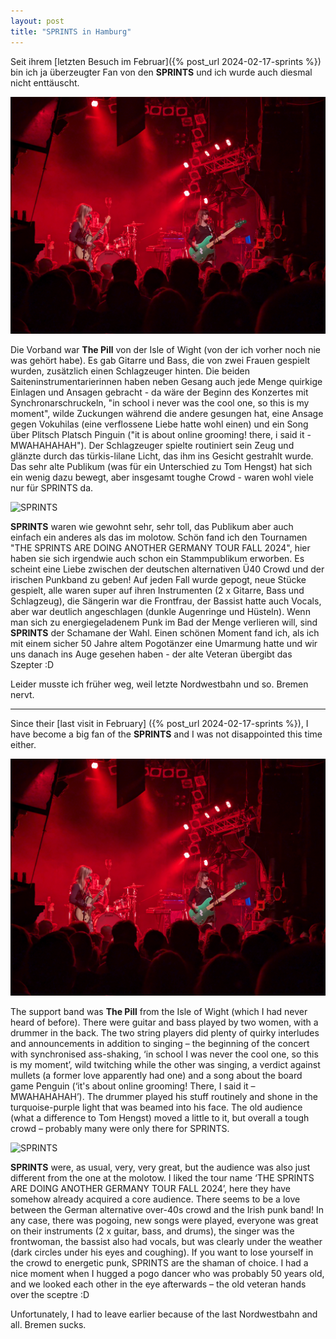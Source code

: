 ```yaml
---
layout: post
title: "SPRINTS in Hamburg"
---
```


Seit ihrem [letzten Besuch im Februar]({% post_url 2024-02-17-sprints %}) bin ich ja überzeugter Fan von den **SPRINTS** und ich wurde auch diesmal nicht enttäuscht.

![The Pill](/images/2024-12-11-sprints/the-pill.jpg)

Die Vorband war **The Pill** von der Isle of Wight (von der ich vorher noch nie was gehört habe). Es gab Gitarre und Bass, die von zwei Frauen gespielt wurden, zusätzlich einen Schlagzeuger hinten. Die beiden Saiteninstrumentarierinnen haben neben Gesang auch jede Menge quirkige Einlagen und Ansagen gebracht - da wäre der Beginn des Konzertes mit Synchronarschruckeln, "in school i never was the cool one, so this is my moment", wilde Zuckungen während die andere gesungen hat, eine Ansage gegen Vokuhilas (eine verflossene Liebe hatte wohl einen) und ein Song über Plitsch Platsch Pinguin ("it is about online grooming! there, i said it - MWAHAHAHAH"). Der Schlagzeuger spielte routiniert sein Zeug und glänzte durch das türkis-lilane Licht, das ihm ins Gesicht gestrahlt wurde. Das sehr alte Publikum (was für ein Unterschied zu Tom Hengst) hat sich ein wenig dazu bewegt, aber insgesamt toughe Crowd - waren wohl viele nur für SPRINTS da.

![SPRINTS](/images/2024-12-11-sprints/sprints-2.jpg)

**SPRINTS** waren wie gewohnt sehr, sehr toll, das Publikum aber auch einfach ein anderes als das im molotow. Schön fand ich den Tournamen "THE SPRINTS ARE DOING ANOTHER GERMANY TOUR FALL 2024", hier haben sie sich irgendwie auch schon ein Stammpublikum erworben. Es scheint eine Liebe zwischen der deutschen alternativen Ü40 Crowd und der irischen Punkband zu geben! Auf jeden Fall wurde gepogt, neue Stücke gespielt, alle waren super auf ihren Instrumenten (2 x Gitarre, Bass und Schlagzeug), die Sängerin war die Frontfrau, der Bassist hatte auch Vocals, aber war deutlich angeschlagen (dunkle Augenringe und Hüsteln). Wenn man sich zu energiegeladenem Punk im Bad der Menge verlieren will, sind **SPRINTS** der Schamane der Wahl. Einen schönen Moment fand ich, als ich mit einem sicher 50 Jahre altem Pogotänzer eine Umarmung hatte und wir uns danach ins Auge gesehen haben - der alte Veteran übergibt das Szepter :D

Leider musste ich früher weg, weil letzte Nordwestbahn und so. Bremen nervt.

---

Since their [last visit in February] ({% post_url 2024-02-17-sprints %}), I have become a big fan of the **SPRINTS** and I was not disappointed this time either.

![The Pill](/images/2024-12-11-sprints/the-pill.jpg)

The support band was **The Pill** from the Isle of Wight (which I had never heard of before). There were guitar and bass played by two women, with a drummer in the back. The two string players did plenty of quirky interludes and announcements in addition to singing – the beginning of the concert with synchronised ass-shaking, ‘in school I was never the cool one, so this is my moment’, wild twitching while the other was singing, a verdict against mullets (a former love apparently had one) and a song about the board game Penguin (‘it's about online grooming! There, I said it – MWAHAHAHAH’). The drummer played his stuff routinely and shone in the turquoise-purple light that was beamed into his face. The old audience (what a difference to Tom Hengst) moved a little to it, but overall a tough crowd – probably many were only there for SPRINTS.

![SPRINTS](/images/2024-12-11-sprints/sprints-2.jpg)

**SPRINTS** were, as usual, very, very great, but the audience was also just different from the one at the molotow. I liked the tour name ‘THE SPRINTS ARE DOING ANOTHER GERMANY TOUR FALL 2024’, here they have somehow already acquired a core audience. There seems to be a love between the German alternative over-40s crowd and the Irish punk band! In any case, there was pogoing, new songs were played, everyone was great on their instruments (2 x guitar, bass, and drums), the singer was the frontwoman, the bassist also had vocals, but was clearly under the weather (dark circles under his eyes and coughing). If you want to lose yourself in the crowd to energetic punk, SPRINTS are the shaman of choice. I had a nice moment when I hugged a pogo dancer who was probably 50 years old, and we looked each other in the eye afterwards – the old veteran hands over the sceptre :D

Unfortunately, I had to leave earlier because of the last Nordwestbahn and all. Bremen sucks.